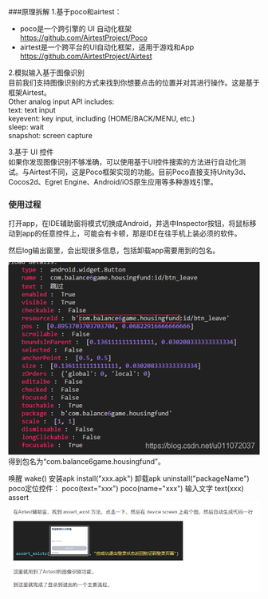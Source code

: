 ###原理拆解
1.基于poco和airtest：  
- poco是一个跨引擎的 UI 自动化框架 https://github.com/AirtestProject/Poco  
- airtest是一个跨平台的UI自动化框架，适用于游戏和App https://github.com/AirtestProject/Airtest    

2.模拟输入基于图像识别  
目前我们支持图像识别的方式来找到你想要点击的位置并对其进行操作。这是基于框架Airtest。  
Other analog input API includes:  
text: text input  
keyevent: key input, including (HOME/BACK/MENU, etc.)  
sleep: wait  
snapshot: screen capture  

3.基于 UI 控件  
如果你发现图像识别不够准确，可以使用基于UI控件搜索的方法进行自动化测试。与Airtest不同，这是Poco框架实现的功能。目前Poco直接支持Unity3d、Cocos2d、Egret Engine、Android/iOS原生应用等多种游戏引擎。  
  
### 使用过程
打开app，在IDE辅助窗将模式切换成Android，并选中Inspector按钮，将鼠标移动到app的任意控件上，可能会有卡顿，那是IDE在往手机上装必须的软件。

然后log输出窗里，会出现很多信息，包括卸载app需要用到的包名。

![](.airtest_images/0473b1d8.png)
得到包名为“com.balance6game.housingfund”。

唤醒 wake()
安装apk install("xxx.apk")
卸载apk uninstall("packageName")
poco定位控件：
poco(text="xxx") 
poco(name="xxx") 
输入文字 text(xxx)
assert
![](.airtest_images/af3cc836.png)
